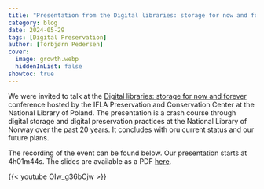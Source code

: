 ```yaml
---
title: "Presentation from the Digital libraries: storage for now and forever conference"
category: blog
date: 2024-05-29
tags: [Digital Preservation]
author: [Torbjørn Pedersen]
cover:
  image: growth.webp
  hiddenInList: false
showtoc: true
---
```


We were invited to talk at the [Digital libraries: storage for now and forever](https://www.bn.org.pl/aktualnosci/5307-digital-libraries:-storage-for-now-and-forever.-konferencja-na-temat-przechowywania-zbiorow-w-bibliotekach-cyfrowych..html) conference hosted by the IFLA Preservation and Conservation Center at the National Library of Poland. The presentation is a crash course through digital storage and digital preservation practices at the National Library of Norway over the past 20 years. It concludes with oru current status and our future plans.

The recording of the event can be found below. Our presentation starts at 4h01m44s. The slides are available as a PDF [here](/2024-05-29-IFLA-PAC-DIGIPRES.pdf).

{{< youtube OIw_g36bCjw >}}
